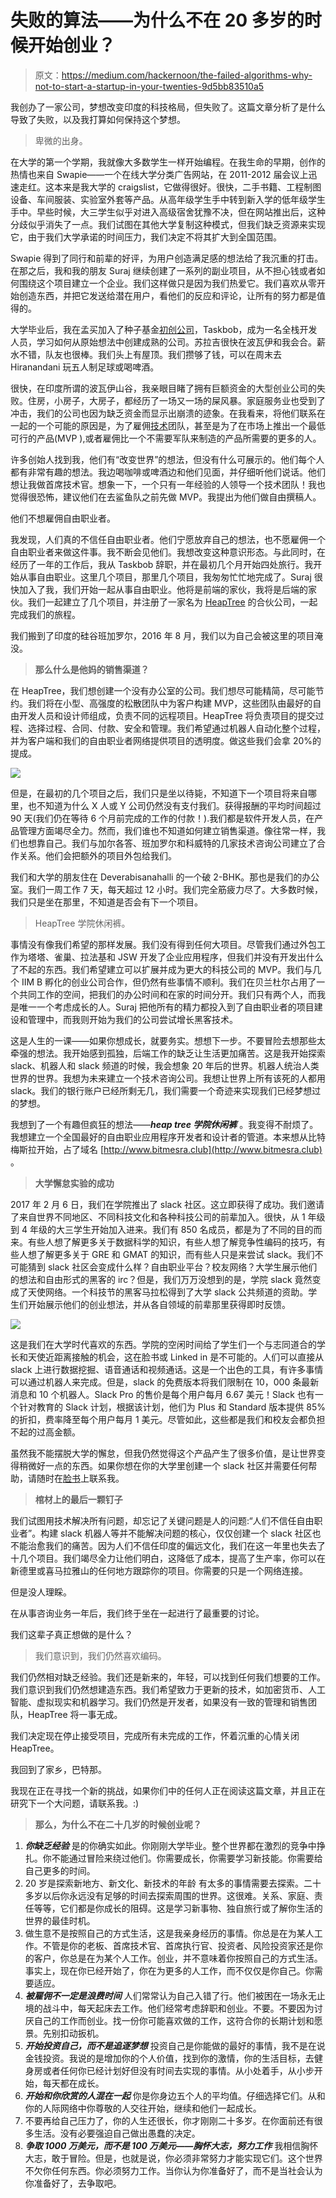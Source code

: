 # 失败的算法——为什么不在 20 多岁的时候开始创业？

> 原文：<https://medium.com/hackernoon/the-failed-algorithms-why-not-to-start-a-startup-in-your-twenties-9d5bb83510a5>

我创办了一家公司，梦想改变印度的科技格局，但失败了。这篇文章分析了是什么导致了失败，以及我打算如何保持这个梦想。

> 卑微的出身。

在大学的第一个学期，我就像大多数学生一样开始编程。在我生命的早期，创作的热情也来自 Swapie——一个在线大学分类广告网站，在 2011-2012 届会议上迅速走红。这本来是我大学的 craigslist，它做得很好。很快，二手书籍、工程制图设备、车间服装、实验室外套等产品。从高年级学生手中转到新入学的低年级学生手中。早些时候，大三学生似乎对进入高级宿舍犹豫不决，但在网站推出后，这种分歧似乎消失了一点。我们试图在其他大学复制这种模式，但我们缺乏资源来实现它，由于我们大学承诺的时间压力，我们决定不将其扩大到全国范围。

Swapie 得到了同行和前辈的好评，为用户创造满足感的想法给了我沉重的打击。在那之后，我和我的朋友 Suraj 继续创建了一系列的副业项目，从不担心钱或者如何围绕这个项目建立一个企业。我们这样做只是因为我们热爱它。我们喜欢从零开始创造东西，并把它发送给潜在用户，看他们的反应和评论，让所有的努力都是值得的。

大学毕业后，我在孟买加入了种子基金[初创公司](https://hackernoon.com/tagged/startup)，Taskbob，成为一名全栈开发人员，学习如何从原始想法中创建成熟的公司。苏拉吉很快在波瓦伊和我会合。薪水不错，队友也很棒。我们头上有屋顶。我们攒够了钱，可以在周末去 Hiranandani 玩五人制足球或喝啤酒。

很快，在印度所谓的波瓦伊山谷，我亲眼目睹了拥有巨额资金的大型创业公司的失败。住房，小房子，大房子，都经历了一场又一场的屎风暴。家庭服务业也受到了冲击，我们的公司也因为缺乏资金而显示出崩溃的迹象。在我看来，将他们联系在一起的一个可能的原因是，为了雇佣[技术](https://hackernoon.com/tagged/technology)团队，甚至是为了在市场上推出一个最低可行的产品(MVP ),或者雇佣比一个不需要军队来制造的产品所需要的更多的人。

许多创始人找到我，他们有“改变世界”的想法，但没有什么可展示的。他们每个人都有非常有趣的想法。我边喝咖啡或啤酒边和他们见面，并仔细听他们说话。他们想让我做首席技术官。想象一下，一个只有一年经验的人领导一个技术团队！我也觉得很恐怖，建议他们在去鲨鱼队之前先做 MVP。我提出为他们做自由撰稿人。

他们不想雇佣自由职业者。

我发现，人们真的不信任自由职业者。他们宁愿放弃自己的想法，也不愿雇佣一个自由职业者来做这件事。我不断会见他们。我想改变这种意识形态。与此同时，在经历了一年的工作后，我从 Taskbob 辞职，并在最初几个月开始四处旅行。我开始从事自由职业。这里几个项目，那里几个项目，我匆匆忙忙地完成了。Suraj 很快加入了我，我们开始一起从事自由职业。他将是前端的家伙，我将是后端的家伙。我们一起建立了几个项目，并注册了一家名为 [HeapTree](http://www.heaptree.com) 的合伙公司，一起完成我们的旅程。

我们搬到了印度的硅谷班加罗尔，2016 年 8 月，我们以为自己会被这里的项目淹没。

> **那么什么是他妈的销售渠道？**

在 HeapTree，我们想创建一个没有办公室的公司。我们想尽可能精简，尽可能节约。我们将在小型、高强度的松散团队中为客户构建 MVP，这些团队由最好的自由开发人员和设计师组成，负责不同的远程项目。HeapTree 将负责项目的提交过程、选择过程、合同、付款、安全和管理。我们希望通过机器人自动化整个过程，并为客户端和我们的自由职业者网络提供项目的透明度。做这些我们会拿 20%的提成。

![](img/0fd98af42eb4f608b838e7d82f2a2226.png)

但是，在最初的几个项目之后，我们只是坐以待毙，不知道下一个项目将来自哪里，也不知道为什么 X 人或 Y 公司仍然没有支付我们。获得报酬的平均时间超过 90 天(我们仍在等待 6 个月前完成的工作的付款！).我们都是软件开发人员，在产品管理方面竭尽全力。然而，我们谁也不知道如何建立销售渠道。像往常一样，我们也想靠自己。我们与加尔各答、班加罗尔和科威特的几家技术咨询公司建立了合作关系。他们会把额外的项目外包给我们。

我们和大学的朋友住在 Deverabisanahalli 的一个破 2-BHK。那也是我们的办公室。我们一周工作 7 天，每天超过 12 小时。我们完全筋疲力尽了。大多数时候，我们只是坐在那里，不知道是否会有下一个项目。

> HeapTree 学院休闲裤。

事情没有像我们希望的那样发展。我们没有得到任何大项目。尽管我们通过外包工作为塔塔、雀巢、拉法基和 JSW 开发了企业应用程序，但我们并没有开发出什么了不起的东西。我们希望建立可以扩展并成为更大的科技公司的 MVP。我们与几个 IIM B 孵化的创业公司合作，但仍然有些事情不顺利。我们在贝兰杜尔占用了一个共同工作的空间，把我们的办公时间和在家的时间分开。我们只有两个人，而我是唯一一个考虑成长的人。Suraj 把他所有的精力都投入到了自由职业者的项目建设和管理中，而我则开始为我们的公司尝试增长黑客技术。

这是人生的一课——如果你想成长，就要务实。想想下一步。不要冒险去想那些太牵强的想法。我开始感到孤独，后端工作的缺乏让生活更加痛苦。这是我开始探索 slack、机器人和 slack 频道的时候，我会想象 20 年后的世界。机器人统治人类世界的世界。我想为未来建立一个技术咨询公司。我想让世界上所有该死的人都用 slack。我们的银行账户已经所剩无几，我们需要一个奇迹来实现我们已经梦想过的梦想。

我想到了一个有趣但疯狂的想法——***heap tree 学院休闲裤*** 。我变得不耐烦了。我想建立一个全国最好的自由职业应用程序开发者和设计者的管道。本来想从比特梅斯拉开始，占了域名 [http://www.bitmesra.club](http://www.bitmesra.club) 。

> **大学懈怠实验的成功**

2017 年 2 月 6 日，我们在学院推出了 slack 社区。这立即获得了成功。我们邀请了来自世界不同地区、不同科技文化和各种科技公司的前辈加入。很快，从 1 年级到 4 年级的大三学生开始加入进来。我们有 850 名成员，都是为了不同的目的而来。有些人想了解更多关于数据科学的知识，有些人想了解竞争性编码的技巧，有些人想了解更多关于 GRE 和 GMAT 的知识，而有些人只是来尝试 slack。我们不可能猜到 slack 社区会变成什么样？自由职业平台？校友网络？大学生展示他们的想法和自由形式的黑客的 irc？但是，我们万万没想到的是，学院 slack 竟然变成了天使网络。一个科技节的黑客马拉松得到了大学 slack 公共频道的资助。学生们开始展示他们的创业想法，并从各自领域的前辈那里获得即时反馈。

![](img/42c190e669e85c4fa7e48b283d34448a.png)

这是我们在大学时代喜欢的东西。学院的空闲时间给了学生们一个与志同道合的学长和天使近距离接触的机会，这在脸书或 Linked in 是不可能的。人们可以直接从 slack 上进行数据挖掘、语音通话和视频通话。这是一个出色的工具，有许多事情可以通过机器人来完成。但是，slack 的免费版本将我们限制在 10，000 条最新消息和 10 个机器人。Slack Pro 的售价是每个用户每月 6.67 美元！Slack 也有一个针对教育的 Slack 计划，根据该计划，他们为 Plus 和 Standard 版本提供 85%的折扣，费率降至每个用户每月 1 美元。尽管如此，这些都是我们和校友会都负担不起的过高金额。

虽然我不能摆脱大学的懈怠，但我仍然觉得这个产品产生了很多价值，是让世界变得稍微好一点的东西。如果你想在你的大学里创建一个 slack 社区并需要任何帮助，请随时在[脸书](https://www.facebook.com/shauryakshahi)上联系我。

> **棺材上的最后一颗钉子**

我们试图用技术解决所有问题，却忘记了关键问题是人的问题:“人们不信任自由职业者”。构建 slack 机器人等并不能解决问题的核心，仅仅创建一个 slack 社区也不能治愈我们的痛苦。因为人们不信任印度的偏远文化，我们在这一年里也失去了十几个项目。我们竭尽全力让他们明白，这降低了成本，提高了生产率，你可以在新德里或喜马拉雅山的任何地方跟踪你的项目。你需要的只是一个网络连接。

但是没人理睬。

在从事咨询业务一年后，我们终于坐在一起进行了最重要的讨论。

我们这辈子真正想做的是什么？

> 我们意识到，我们仍然喜欢编码。

我们仍然相对缺乏经验。我们还是新来的，年轻，可以找到任何我们想要的工作。我们意识到我们仍然想建造东西。我们希望致力于更新的技术，如加密货币、人工智能、虚拟现实和机器学习。我们仍然是开发者，如果没有一致的管理和销售团队，HeapTree 将一事无成。

我们决定现在停止接受项目，完成所有未完成的工作，怀着沉重的心情关闭 HeapTree。

我回到了家乡，巴特那。

我现在正在寻找一个新的挑战，如果你们中的任何人正在阅读这篇文章，并且正在研究下一个大问题，请联系我。:)

> **那么，为什么不在二十几岁的时候创业呢？**

1.  ***你缺乏经验*** 是的你确实如此。你刚刚大学毕业。整个世界都在激烈的竞争中挣扎。你不能通过冒险来绕过他们。你需要成长，你需要学习新技能。你需要给自己更多的时间。
2.  20 岁是探索新地方、新文化、新技术的年龄
    有太多的事情需要去探索。二十多岁以后你永远没有足够的时间去探索周围的世界。这很难。关系、家庭、责任等等，它们都是你成长的阻碍。这是学习新事物、独自旅行或了解你生活的世界的最佳时机。
3.  做生意不是按照自己的方式生活，这是我亲身经历的事情。你总是在为某人工作。不管是你的老板、首席技术官、首席执行官、投资者、风险投资家还是你的客户，你总是在为某个人工作。创业，并不意味着你按照自己的方式生活。事实上，现在你已经开始了，你在为更多的人工作，而不仅仅是你自己。你需要适应。
4.  ***被雇佣不一定是浪费时间*** 人们常常认为自己入错了行。他们被困在一场永无止境的战斗中，每天起床去工作。他们经常考虑辞职和创业。不要。不要因为讨厌自己的工作而创业。找一份你可能喜欢做的工作，这符合你的长期计划和愿景。先别扣动扳机。
5.  ***开始投资自己，而不是追逐梦想*** 投资自己是你能做的最好的事情，我不是在说金钱投资。我说的是增加你的个人价值，找到你的激情，你的生活目标，去健身房或者任何你已经计划好但没有时间去实现的事情。从小处着手，从小步开始，每天都在成长。
6.  ***开始和你欣赏的人混在一起*** 你是你身边五个人的平均值。仔细选择它们。从和你的人际网络中你尊敬的人交往开始，继续和他们一起成长。
7.  不要再给自己压力了，你的人生还很长，你才刚刚二十多岁。在你面前还有很多生活。没有必要强迫自己做出愚蠢的决定。
8.  ***争取 1000 万美元，而不是 100 万美元——胸怀大志，努力工作***
    我相信胸怀大志，敢于冒险。但是，也就是说，你必须非常努力才能实现它们。这个世界不欠你任何东西。你必须努力工作。当你认为你准备好了，而不是当社会认为你准备好了，去争取吧。